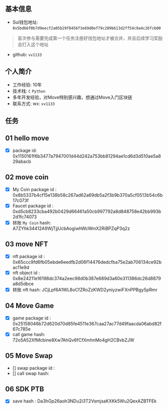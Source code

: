 ## 基本信息
- Sui钱包地址: `0x5bd66f0b7d9eecf2a05b29f8456f3e69d0ef79c289b613d2ff54c9a4c26fcb00`
> 首次参与需要完成第一个任务注册好钱包地址才被合并，并且后续学习奖励会打入这个地址
- github: `vv1133`

## 个人简介
- 工作经验: 10年
- 技术栈: `C` `Python`
- 多年开发经验，对Move特别感兴趣，想通过Move入门区块链
- 联系方式: wx: `vv1133` 

## 任务

##   01 hello move  
- [x] package id: 0x1150161f6b3477a7947001d44d242a753bb81294ae1cd6d3d510ae5a829abacb

##   02 move coin
- [x] My Coin package id : 0x8b5337b4cf15e138b58c267ad62a69db5a2f3b9b370a5cf0513b54c6b17c073f
- [x] Faucet package id : 0xd5cb8233cba492b0429d66461a50cb997792a8d848758e42bb993b2d1fc74073
- [x] 转账 `My Coin` hash: A7ZYhk34412A9WjTjjUcbAogiwhWcWmX2RiBPZqP3q2z

##   03 move NFT
- [x] nft package id : 0x65ccc9fd6fb05ebde6eedfb2d06f14476dedcfba75e2ab706134ce92bac11e9d
- [x] nft object id : 0x8e24211e16198dc374a2eec98d0b387e689d3a60e311386dc26d8879a8d5dbce
- [x] 转账 nft  hash: JCjLpf6A1WL8oCfZRoZzKWD2yniyzwiFXnPPBgy5pRmr

##   04 Move Game
- [x] game package id : 0x25158046b72d620d70d85fe4511e367caa27ac77d49faacda06abd82f67c785e
- [x] call game hash: 72o5A52XfMcbine8Xw7AhQv6fCfXmhnMo4gH2CBvbZJW

##   05 Move Swap
- [] swap package id :
- [] call swap hash:

##   06 SDK PTB
- [x] save hash : Da3hGp26aoh3NDu2i3T2VsmjsaKXKk5Wu2QexAZBTFEk
